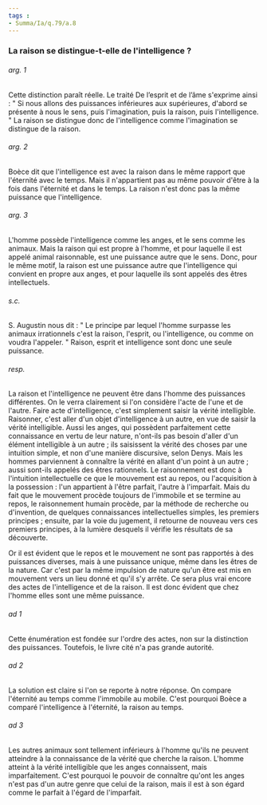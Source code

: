 ```yaml
---
tags : 
- Summa/Ia/q.79/a.8
---
```


### La raison se distingue-t-elle de l'intelligence ?



###### arg. 1
Cette distinction paraît réelle. Le traité De l’esprit et de l’âme s'exprime ainsi : " Si nous allons des puissances inférieures aux supérieures, d'abord se présente à nous le sens, puis l'imagination, puis la raison, puis l'intelligence. " La raison se distingue donc de l'intelligence comme l'imagination se distingue de la raison. 

###### arg. 2
Boèce dit que l'intelligence est avec la raison dans le même rapport que l'éternité avec le temps. Mais il n'appartient pas au même pouvoir d'être à la fois dans l'éternité et dans le temps. La raison n'est donc pas la même puissance que l'intelligence. 

###### arg. 3
L'homme possède l'intelligence comme les anges, et le sens comme les animaux. Mais la raison qui est propre à l'homme, et pour laquelle il est appelé animal raisonnable, est une puissance autre que le sens. Donc, pour le même motif, la raison est une puissance autre que l'intelligence qui convient en propre aux anges, et pour laquelle ils sont appelés des êtres intellectuels. 

###### s.c.
S. Augustin nous dit : " Le principe par lequel l'homme surpasse les animaux irrationnels c'est la raison, l'esprit, ou l'intelligence, ou comme on voudra l'appeler. " Raison, esprit et intelligence sont donc une seule puissance. 

###### resp.
La raison et l'intelligence ne peuvent être dans l'homme des puissances différentes. On le verra clairement si l'on considère l'acte de l'une et de l'autre. Faire acte d'intelligence, c'est simplement saisir la vérité intelligible. Raisonner, c'est aller d'un objet d'intelligence à un autre, en vue de saisir la vérité intelligible. Aussi les anges, qui possèdent parfaitement cette connaissance en vertu de leur nature, n'ont-ils pas besoin d'aller d'un élément intelligible à un autre ; ils saisissent la vérité des choses par une intuition simple, et non d'une manière discursive, selon Denys. Mais les hommes parviennent à connaître la vérité en allant d'un point à un autre ; aussi sont-ils appelés des êtres rationnels. Le raisonnement est donc à l'intuition intellectuelle ce que le mouvement est au repos, ou l'acquisition à la possession : l'un appartient à l'être parfait, l'autre à l'imparfait. Mais du fait que le mouvement procède toujours de l'immobile et se termine au repos, le raisonnement humain procède, par la méthode de recherche ou d'invention, de quelques connaissances intellectuelles simples, les premiers principes ; ensuite, par la voie du jugement, il retourne de nouveau vers ces premiers principes, à la lumière desquels il vérifie les résultats de sa découverte. 

Or il est évident que le repos et le mouvement ne sont pas rapportés à des puissances diverses, mais à une puissance unique, même dans les êtres de la nature. Car c'est par la même impulsion de nature qu'un être est mis en mouvement vers un lieu donné et qu'il s'y arrête. Ce sera plus vrai encore des actes de l'intelligence et de la raison. Il est donc évident que chez l'homme elles sont une même puissance. 

###### ad 1
Cette énumération est fondée sur l'ordre des actes, non sur la distinction des puissances. Toutefois, le livre cité n'a pas grande autorité. 

###### ad 2
La solution est claire si l'on se reporte à notre réponse. On compare l'éternité au temps comme l'immobile au mobile. C'est pourquoi Boèce a comparé l'intelligence à l'éternité, la raison au temps. 

###### ad 3
Les autres animaux sont tellement inférieurs à l'homme qu'ils ne peuvent atteindre à la connaissance de la vérité que cherche la raison. L'homme atteint à la vérité intelligible que les anges connaissent, mais imparfaitement. C'est pourquoi le pouvoir de connaître qu'ont les anges n'est pas d'un autre genre que celui de la raison, mais il est à son égard comme le parfait à l'égard de l'imparfait. 


